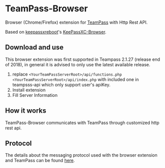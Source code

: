 # TeamPass-Browser
Browser (Chrome/Firefox) extension for [TeamPass](https://teampass.net/) with Http Rest API.

Based on [keepassxreboot](https://github.com/keepassxreboot/)'s [KeePassXC-Browser](https://github.com/keepassxreboot/keepassxc-browser).

## Download and use

This browser extension was first supported in Teampass 2.1.27 (release end of 2018), in general it is advised to only use the latest available release.

1. replace `<YourTeamPassServerRoot>/api/functions.php`
           `<YourTeamPassServerRoot>/api/index.php`
   with included one in teampsss-api which only support user's apiKey.
2. Install extension
3. Fill Server Information

## How it works

TeamPass-Browser communicates with TeamPass through customized http rest api. 

## Protocol

The details about the messaging protocol used with the browser extension and TeamPass can be found [here](teampass-protocol.md).
